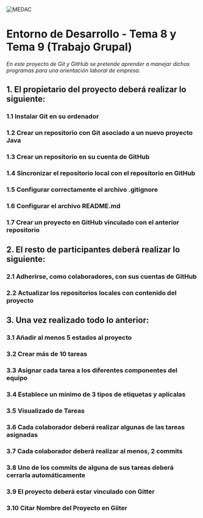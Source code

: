 ![MEDAC](https://cdn.domestika.org/c_fill,dpr_auto,t_base_params.format_jpg/v1539302945/job-covers/000/064/135/64135-original.png?1539302945)

# Entorno de Desarrollo - Tema 8 y Tema 9 (Trabajo Grupal)

_En este proyecto de Git y GitHub se pretende aprender a manejar dichos programas para una orientación laboral de empresa._

## 1. El propietario del proyecto deberá realizar lo siguiente:
### 1.1 Instalar Git en su ordenador
### 1.2 Crear un repositorio con Git asociado a un nuevo proyecto Java
### 1.3 Crear un repositorio en su cuenta de GitHub
### 1.4 Sincronizar el repositorio local con el repositorio en GitHub
### 1.5 Configurar correctamente el archivo .gitignore
### 1.6 Configurar el archivo README.md
### 1.7 Crear un proyecto en GitHub vinculado con el anterior repositorio

## 2. El resto de participantes deberá realizar lo siguiente:
### 2.1 Adherirse, como colaboradores, con sus cuentas de GitHub
### 2.2 Actualizar los repositorios locales con contenido del proyecto

## 3. Una vez realizado todo lo anterior:
### 3.1 Añadir al menos 5 estados al proyecto
### 3.2 Crear más de 10 tareas
### 3.3 Asignar cada tarea a los diferentes componentes del equipo
### 3.4 Establece un mínimo de 3 tipos de etiquetas y aplícalas
### 3.5 Visualizado de Tareas
### 3.6 Cada colaborador deberá realizar algunas de las tareas asignadas
### 3.7 Cada colaborador deberá realizar al menos, 2 commits
### 3.8 Uno de los commits de alguna de sus tareas deberá cerrarla automáticamente
### 3.9 El proyecto deberá estar vinculado con Gitter
### 3.10 Citar Nombre del Proyecto en Giiter
